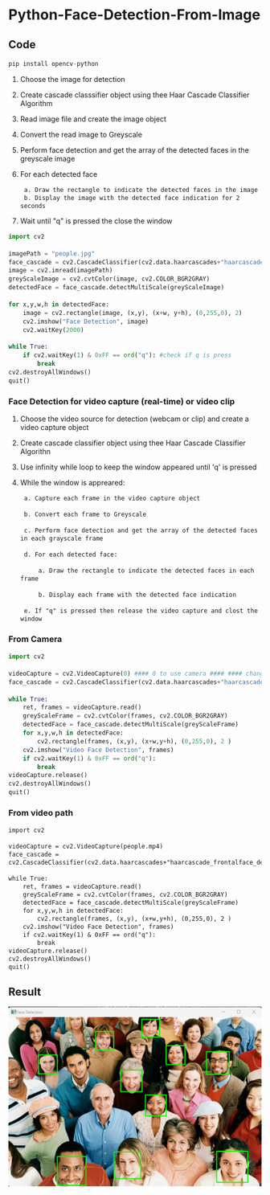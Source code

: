 # Python-Face-Detection-From-Image

## Code

```python
pip install opencv-python
```

1. Choose the image for detection
2. Create cascade classsifier object using thee Haar Cascade Classifier Algorithm
3. Read image file and create the image object
4. Convert the read image to Greyscale
5. Perform face detection and get the array of the detected faces in the greyscale image
6. For each detected face
    
        a. Draw the rectangle to indicate the detected faces in the image
        b. Display the image with the detected face indication for 2 seconds

7. Wait until "q" is pressed the close the window

```python
import cv2

imagePath = "people.jpg"
face_cascade = cv2.CascadeClassifier(cv2.data.haarcascades+"haarcascade_frontalface_default.xml")
image = cv2.imread(imagePath)
greyScaleImage = cv2.cvtColor(image, cv2.COLOR_BGR2GRAY)
detectedFace = face_cascade.detectMultiScale(greyScaleImage)

for x,y,w,h in detectedFace:
    image = cv2.rectangle(image, (x,y), (x+w, y+h), (0,255,0), 2)
    cv2.imshow("Face Detection", image)
    cv2.waitKey(2000)
    
while True:
    if cv2.waitKey(1) & 0xFF == ord("q"): #check if q is press
        break
cv2.destroyAllWindows()
quit()
```

### Face Detection for video capture (real-time) or video clip

1. Choose the video source for detection (webcam or clip) and create a video capture object
2. Create cascade classifier object using thee Haar Cascade Classifier Algorithn
3. Use infinity while loop to keep the window appeared until 'q' is pressed
4. While the window is appreared:
    
        a. Capture each frame in the video capture object
        
        b. Convert each frame to Greyscale
        
        c. Perform face detection and get the array of the detected faces in each grayscale frame
        
        d. For each detected face:
        
            a. Draw the rectangle to indicate the detected faces in each frame
            
            b. Display each frame with the detected face indication
            
        e. If "q" is pressed then release the video capture and clost the window

### From Camera

```python
import cv2

videoCapture = cv2.VideoCapture(0) #### 0 to use camera #### #### change 0 to video fiel path ####
face_cascade = cv2.CascadeClassifier(cv2.data.haarcascades+"haarcascade_frontalface_default.xml")

while True:
    ret, frames = videoCapture.read()
    greyScaleFrame = cv2.cvtColor(frames, cv2.COLOR_BGR2GRAY)
    detectedFace = face_cascade.detectMultiScale(greyScaleFrame)
    for x,y,w,h in detectedFace:
        cv2.rectangle(frames, (x,y), (x+w,y+h), (0,255,0), 2 )
    cv2.imshow("Video Face Detection", frames)
    if cv2.waitKey(1) & 0xFF == ord("q"):
        break
videoCapture.release()
cv2.destroyAllWindows()
quit()
```

### From video path

```pyhton
import cv2

videoCapture = cv2.VideoCapture(people.mp4) 
face_cascade = cv2.CascadeClassifier(cv2.data.haarcascades+"haarcascade_frontalface_default.xml")

while True:
    ret, frames = videoCapture.read()
    greyScaleFrame = cv2.cvtColor(frames, cv2.COLOR_BGR2GRAY)
    detectedFace = face_cascade.detectMultiScale(greyScaleFrame)
    for x,y,w,h in detectedFace:
        cv2.rectangle(frames, (x,y), (x+w,y+h), (0,255,0), 2 )
    cv2.imshow("Video Face Detection", frames)
    if cv2.waitKey(1) & 0xFF == ord("q"):
        break
videoCapture.release()
cv2.destroyAllWindows()
quit()
```

## Result

![Fig01](https://github.com/psungg/Python-Face-Detection-From-Image/blob/main/Images/Fig01.png)

